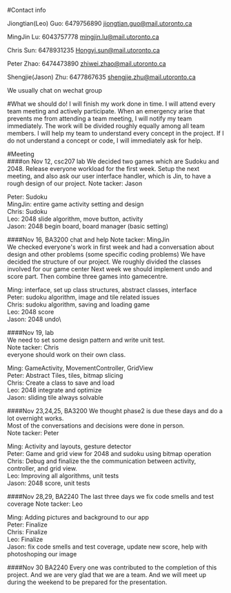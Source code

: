 #Contact info


Jiongtian(Leo) Guo:
6479756890
jiongtian.guo@mail.utoronto.ca

MingJin Lu:
6043757778
mingjin.lu@mail.utoronto.ca

Chris Sun:
6478931235
Hongyi.sun@mail.utoronto.ca

Peter Zhao:
6474473890
zhiwei.zhao@mail.utoronto.ca

Shengjie(Jason) Zhu:
6477867635
shengjie.zhu@mail.utoronto.ca

We usually chat on wechat group

#What we should do!
I will finish my work done in time.
I will attend every team meeting and actively participate.
When an emergency arise that prevents me from attending a team meeting,
I will notify my team immediately.
The work will be divided roughly equally among all team members.
I will help my team to understand every concept in the project.
If I do not understand a concept or code, I will immediately ask for help.

#Meeting\
####on Nov 12, csc207 lab
We decided two games which are Sudoku and 2048.
Release everyone workload for the first week.
Setup the next meeting, and also ask our user interface handler, which is
Jin, to have a rough design of our project.
Note tacker: Jason

Peter: Sudoku\
MingJin: entire game activity setting and design\
Chris: Sudoku\
Leo: 2048 slide algorithm, move button, activity\
Jason: 2048 begin board, board manager (basic setting)

####Nov 16, BA3200
chat and help
Note tacker: MingJin\
We checked everyone's work in first week and had a conversation about design
and other problems (some specific coding problems)
We have decided the structure of our project. We roughly divided the classes involved
for our game center
Next week we should implement undo and score part. Then combine three games into gamecentre.

Ming: interface, set up class structures, abstract classes, interface\
Peter: sudoku algorithm, image and tile related issues\
Chris: sudoku algorithm, saving and loading game\
Leo: 2048 score\
Jason: 2048 undo\

####Nov 19, lab\
We need to set some design pattern and write unit test.\
Note tacker: Chris\
everyone should work on their own class. 

Ming: GameActivity, MovementController, GridView\
Peter: Abstract Tiles, tiles, bitmap slicing\
Chris: Create a class to save and load\
Leo: 2048 integrate and optimize\
Jason: sliding tile always solvable

####Nov 23,24,25, BA3200
We thought phase2 is due these days and do a lot overnight works.\
Most of the conversations and decisions were done in person.\
Note tacker: Peter

Ming: Activity and layouts, gesture detector\
Peter: Game and grid view for 2048 and sudoku using bitmap operation\
Chris: Debug and finalize the the communication between activity, controller,
and grid view.\
Leo: Improving all algorithms, unit tests\
Jason: 2048 score, unit tests

####Nov 28,29, BA2240
The last three days we fix code smells and test coverage
Note tacker: Leo

Ming: Adding pictures and background to our app\
Peter: Finalize\
Chris: Finalize\
Leo: Finalize\
Jason: fix code smells and test coverage, update new score,
 help with photoshoping our image

 ####Nov 30 BA2240
 Every one was contributed to the completion of this project. And we are very glad
 that we are a team. And we will meet up during the weekend to be prepared for
 the presentation.